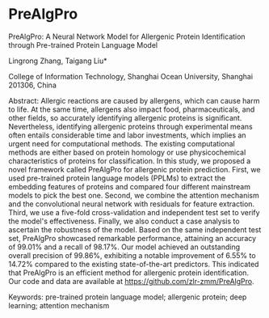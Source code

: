 # PreAlgPro

PreAlgPro: A Neural Network Model for Allergenic Protein Identification through Pre-trained Protein Language Model 

Lingrong Zhang, Taigang Liu*

College of Information Technology, Shanghai Ocean University, Shanghai 201306, China

Abstract: Allergic reactions are caused by allergens, which can cause harm to life. At the same time, allergens also impact food, pharmaceuticals, and other fields, so accurately identifying allergenic proteins is significant. Nevertheless, identifying allergenic proteins through experimental means often entails considerable time and labor investments, which implies an urgent need for computational methods. The existing computational methods are either based on protein homology or use physicochemical characteristics of proteins for classification. In this study, we proposed a novel framework called PreAlgPro for allergenic protein prediction. First, we used pre-trained protein language models (PPLMs) to extract the embedding features of proteins and compared four different mainstream models to pick the best one. Second, we combine the attention mechanism and the convolutional neural network with residuals for feature extraction. Third, we use a five-fold cross-validation and independent test set to verify the model's effectiveness. Finally, we also conduct a case analysis to ascertain the robustness of the model. Based on the same independent test set, PreAlgPro showcased remarkable performance, attaining an accuracy of 99.01% and a recall of 98.17%. Our model achieved an outstanding overall precision of 99.86%, exhibiting a notable improvement of 6.55% to 14.72% compared to the existing state-of-the-art predictors. This indicated that PreAlgPro is an efficient method for allergenic protein identification. Our code and data are available at https://github.com/zlr-zmm/PreAlgPro.

Keywords: pre-trained protein language model; allergenic protein; deep learning; attention mechanism
